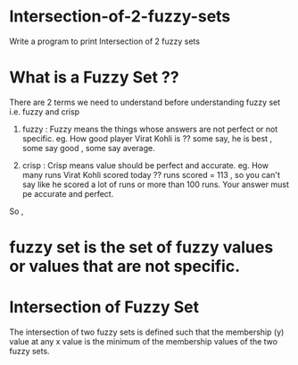 # Intersection-of-2-fuzzy-sets
Write a program to print Intersection of 2 fuzzy sets

# What is a Fuzzy Set ??

There are 2 terms we need to understand before understanding fuzzy set i.e. fuzzy and crisp

1. fuzzy : Fuzzy means the things whose answers are not perfect or not specific.
  eg. How good player Virat Kohli is ?? 
  some say, he is best , some say good , some say average. 
 
2. crisp : Crisp means value should be perfect and accurate.
  eg. How many runs Virat Kohli scored today ??
  runs scored = 113 , so you can't say like he scored a lot of runs or more than 100 runs. Your answer must pe accurate and perfect.

So , 

# fuzzy set is the set of fuzzy values or values that are not specific.

# Intersection of Fuzzy Set 

The intersection of two fuzzy sets is defined such that the membership (y) value at any x value is the minimum of the membership values of the two fuzzy sets.
